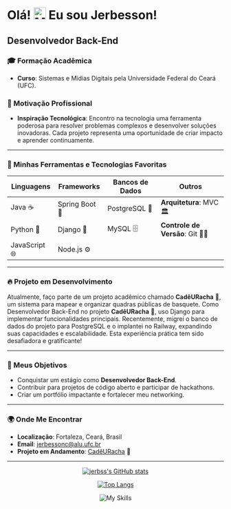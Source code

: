 # Olá! <img src="https://user-images.githubusercontent.com/18350557/176309783-0785949b-9127-417c-8b55-ab5a4333674e.gif" width="28" alt="Mão acenando"> Eu sou Jerbesson!

## Desenvolvedor Back-End

### 🎓 Formação Acadêmica
- **Curso**: Sistemas e Mídias Digitais pela Universidade Federal do Ceará (UFC).

### 🚀 Motivação Profissional
- **Inspiração Tecnológica**: Encontro na tecnologia uma ferramenta poderosa para resolver problemas complexos e desenvolver soluções inovadoras. Cada projeto representa uma oportunidade de criar impacto e aprender continuamente.

---

### 🔧 Minhas Ferramentas e Tecnologias Favoritas
| **Linguagens** | **Frameworks** | **Bancos de Dados** | **Outros** |
| --- | --- | --- | --- |
| Java ☕ | Spring Boot 💼 | PostgreSQL 🐘 | **Arquitetura**: MVC 🏛️ |
| Python 🐍 | Django 🌟 | MySQL 🗄️ | **Controle de Versão**: Git 🧑‍💻 | GitHub 🖇️ |
| JavaScript 🌐 | Node.js ⚙️ | | |

---

### 🔥 Projeto em Desenvolvimento
Atualmente, faço parte de um projeto acadêmico chamado **CadêURacha** 🏀, um sistema para mapear e organizar quadras públicas de basquete. Como Desenvolvedor Back-End no projeto **CadêURacha** 🏀, uso Django para implementar funcionalidades principais. Recentemente, migrei o banco de dados do projeto para PostgreSQL e o implantei no Railway, expandindo suas capacidades e escalabilidade. Esta experiência prática tem sido desafiadora e gratificante!

---

### 🎯 Meus Objetivos
<ul>
  <li>Conquistar um estágio como <strong>Desenvolvedor Back-End</strong>.</li>
  <li>Contribuir para projetos de código aberto e participar de hackathons.</li>
  <li>Criar um portfólio impactante e fortalecer meu networking.</li>
</ul>

---

### 🌍 Onde Me Encontrar
- **Localização**: Fortaleza, Ceará, Brasil  
- **Email**: [jerbessonc@alu.ufc.br](mailto:jerbessonc@alu.ufc.br)  
- **Projeto em Andamento**: [CadêURacha](https://github.com/Syne-s/CadeURacha) 🏀  

---

<div align="center">

  [![jerbss's GitHub stats](https://github-readme-stats.vercel.app/api?username=jerbss&show_icons=true&theme=dark)](https://github.com/anuraghazra/github-readme-stats)

  
  [![Top Langs](https://github-readme-stats.vercel.app/api/top-langs/?username=jerbss&layout=compact&theme=dark)](https://github.com/jerbss)

  
  ![My Skills](https://skillicons.dev/icons?i=java,python,js,spring,django,nodejs,postgres,mysql,git)

</div>
